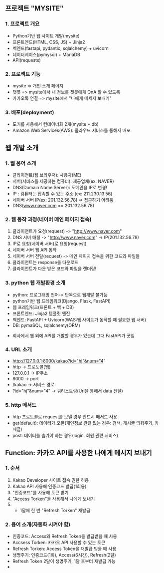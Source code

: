 
## 프로젝트 "MYSITE"
### 1. 프로젝트 개요
- Python기반 웹 사이트 개발(mysite)
- 프론트엔드(HTML, CSS, JS) + Jinja2
- 벡엔드(fastapi, pydantic, sqlalchemy) + uvicorn
- 데이터베이스(pymysql) + MariaDB
- API(requests)

### 2. 프로젝트 기능
- mysite => 개인 소개 페이지
- 챗봇 => mysite에서 내 정보를 챗봇에게 QnA 할 수 있도록
- 카카오톡 연결 => mysite에서 "나에게 메세지 보내기"

### 3. 배포(deployment)
- 도커를 사용해서 컨테이너화 2개(mysite + db)
- Amazon Web Services(AWS): 클라우드 서비스를 통해서 배포

## 웹 개발 소개
### 1. 웹 용어 소개
- 클라이언트(웹 브라우저): 사용자(ME)
- 서버(서비스를 제공하는 컴퓨터): 제공업체(ex: NAVER)
- DNS(Domain Name Server): 도메인을 IP로 변경!
- IP : 컴퓨터는 접속할 수 있는 주소 (ex: 211.230.13.56)
- 네이버 서버 IP(ex: 201.132.56.78) => 접근하기 어려움
- DNS(www.naver.com == 201.132.56.78)

### 2. 웹 동작 과정(네이버 메인 페이지 접속)
1. 클라이언트가 요청(request) -> "http://www.naver.com"
2. DNS 서버 매칭 -> "http://www.naver.com" -> IP(201.132.56.78)
3. IP로 요청(네이버 서버)로 요청(request)
4. 네이버 서버 웹 API 동작
5. 네이버 서버 전달(request) -> 메인 페이지 접속을 위한 코드와 파일들
6. 클라이언트는 response를 다운로드
7. 클라이언트가 다운 받은 코드와 파일을 랜더링!

### 3. python 웹 개발환경 소개
- python: 프로그래밍 언어-> 단독으로 웹개발 불가능
- python기반 웹 프레임워크(Django, Flask, FastAPI)
- 웹 프레임워크(프론트 + 백 + DB)
- 프론트엔드: Jinja2 템플릿 엔진
- 백엔드: FastAPI + Uvicorn(WAS:웹 사이트가 동작할 때 필요한 웹 서버)
- DB: pymaSQL, sqlalchemy(ORM)
* 회사에서 웹 외에 API를 개발할 경우가 있는데 그때 FastAPI가 굿임

### 4. URL 소개
- http://127.0.0.1:8000/kakao?id="hj"&num="4"
- http -> 프로토콜(웹)
- 127.0.0.1 -> IP주소
- 8000 -> port
- /kakao -> 서비스 경로
- ?id="hj"&num="4" -> 쿼리스트링(Url을 통해서 data 전달)


### 5. http 메서드
- http 프로토콜로 request를 보낼 경우 반드시 메서드 사용
- get(default): 데이터가 오픈(개인정보 관련 없는 경우: 검색, 게시글 띄워주기, 카페글)
- post: 데이터를 숨겨야 하는 경우(login, 회원 관련 서비스)

## Function: 카카오 API를 사용한 나에게 메시지 보내기
### 1. 순서
1. Kakao Developer 사이트 접속 권한 허용
2. Kakao API 사용해 인증코드 발급(1회용)
3. "인증코드"를 사용해 토큰 받기
4. "Access Torken"을 사용해서 나에게 보내기
5. + 1달에 한 번 "Refresh Torken" 재발급


### 2. 용어 소개(자동화 시켜야 함)
- 인증코드: Access와 Refresh Token을 발급받을 때 사용
- Accsess Torken: 카카오 API 사용할 수 있는 토큰
- Refresh Torken: Access Token을 재발급 받을 때 사용 
- 생명주기: 인증코드(1회), Access(6시간), Refresh(2달)
- Refresh Token 2달이 생명주기, 1달 후부터 재발급 가능
- 